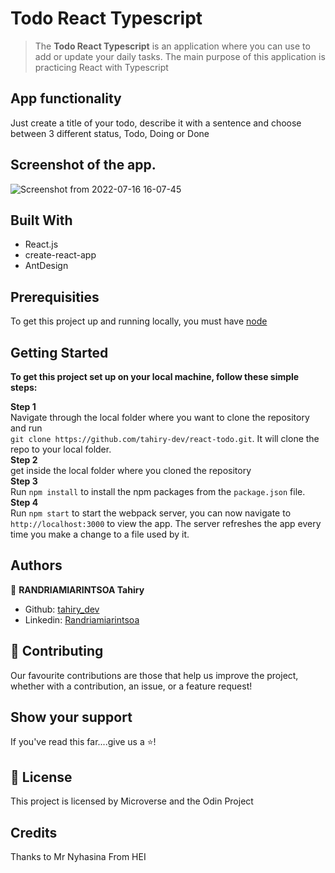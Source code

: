 # Todo React Typescript 

> The <b>Todo React Typescript</b> is an application where you can use to add or update your
daily tasks. The main purpose of this application is practicing React with Typescript

## App functionality

Just create a title of your todo, describe it with a sentence and choose between 3 different
status, Todo, Doing or Done

## Screenshot of the app.
![Screenshot from 2022-07-16 16-07-45](https://user-images.githubusercontent.com/47100064/179356688-508022f3-17a7-4091-9564-21edc4e8dd4b.png)


## Built With

- React.js
- create-react-app
- AntDesign


## Prerequisities

To get this project up and running locally, you must have [node](https://nodejs.org/en/)

## Getting Started

**To get this project set up on your local machine, follow these simple steps:**

**Step 1**<br>
Navigate through the local folder where you want to clone the repository and run<br>
`git clone https://github.com/tahiry-dev/react-todo.git`. It will clone the repo to your local folder.<br>
**Step 2**<br>
get inside the local folder where you cloned the repository<br>
**Step 3**<br>
Run `npm install` to install the npm packages from the `package.json` file.<br>
**Step 4**<br>
Run `npm start` to start the webpack server, you can now navigate to `http://localhost:3000` to view the app. The server refreshes the app every time you make a change to a file used by it.<br>

## Authors

👤 **RANDRIAMIARINTSOA Tahiry**

- Github: [tahiry_dev](https://github.com/tahiry-dev)
- Linkedin: [Randriamiarintsoa](https://www.linkedin.com/in/tahiry-randriamiarintsoa/)

## 🤝 Contributing

Our favourite contributions are those that help us improve the project, whether with a contribution, an issue, or a feature request!

## Show your support

If you've read this far....give us a ⭐️!

## 📝 License

This project is licensed by Microverse and the Odin Project

## Credits
Thanks to Mr Nyhasina From HEI 

